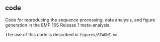 ## code

Code for reproducing the sequence processing, data analysis, and figure generation in the EMP 16S Release 1 meta-analysis.

The use of this code is described in `figures/README.md`.
